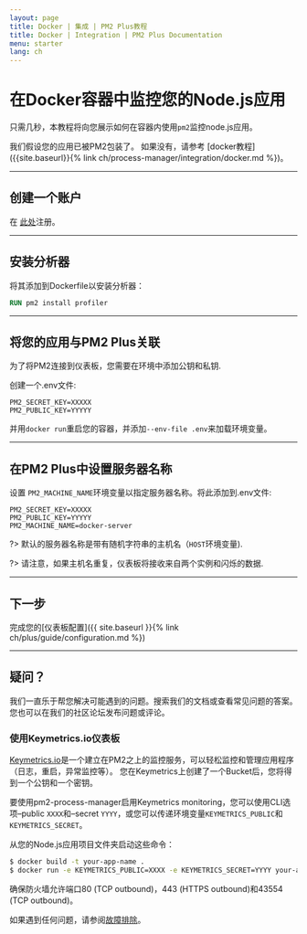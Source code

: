 ```yaml
---
layout: page
title: Docker | 集成 | PM2 Plus教程
title: Docker | Integration | PM2 Plus Documentation
menu: starter
lang: ch
---
```


# 在Docker容器中监控您的Node.js应用

只需几秒，本教程将向您展示如何在容器内使用`pm2`监控node.js应用。

我们假设您的应用已被PM2包装了。 如果没有，请参考 [docker教程]({{site.baseurl}}{% link ch/process-manager/integration/docker.md %})。

---

## 创建一个账户

在 [此处](https://app.keymetrics.io/api/oauth/register)注册。

---

## 安装分析器

将其添加到Dockerfile以安装分析器：

```Dockerfile
RUN pm2 install profiler
```

---

## 将您的应用与PM2 Plus关联

为了将PM2连接到仪表板，您需要在环境中添加公钥和私钥.

创建一个.env文件:
```.env
PM2_SECRET_KEY=XXXXX
PM2_PUBLIC_KEY=YYYYY
```
并用`docker run`重启您的容器，并添加`--env-file .env`来加载环境变量。

---

## 在PM2 Plus中设置服务器名称

设置 `PM2_MACHINE_NAME`环境变量以指定服务器名称。将此添加到.env文件:

```.env
PM2_SECRET_KEY=XXXXX
PM2_PUBLIC_KEY=YYYYY
PM2_MACHINE_NAME=docker-server
```

?> 默认的服务器名称是带有随机字符串的主机名（`HOST`环境变量).

?> 请注意，如果主机名重复，仪表板将接收来自两个实例和闪烁的数据.

---

## 下一步

完成您的[仪表板配置]({{ site.baseurl }}{% link ch/plus/guide/configuration.md %})

---

## 疑问？

我们一直乐于帮您解决可能遇到的问题。搜索我们的文档或查看常见问题的答案。您也可以在我们的社区论坛发布问题或评论。


### 使用Keymetrics.io仪表板

[Keymetrics.io](https://keymetrics.io/)是一个建立在PM2之上的监控服务，可以轻松监控和管理应用程序（日志，重启，异常监控等）。 您在Keymetrics上创建了一个Bucket后，您将得到一个公钥和一个密钥。

要使用pm2-process-manager启用Keymetrics monitoring，您可以使用CLI选项–public `XXXX`和–secret `YYYY`，或您可以传递环境变量`KEYMETRICS_PUBLIC`和`KEYMETRICS_SECRET`。

从您的Node.js应用项目文件夹启动这些命令：

```bash
$ docker build -t your-app-name .
$ docker run -e KEYMETRICS_PUBLIC=XXXX -e KEYMETRICS_SECRET=YYYY your-app-name
```

确保防火墙允许端口80 (TCP outbound)，443 (HTTPS outbound)和43554 (TCP outbound)。

如果遇到任何问题，请参阅[故障排除](http://docs.keymetrics.io/docs/pages/faq-troubleshooting/#troubleshooting-for-keymetrics-pm2)。
